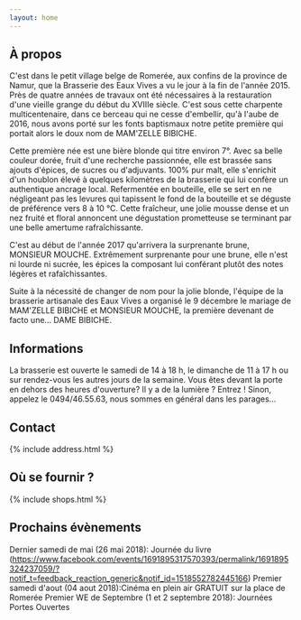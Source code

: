 ```yaml
---
layout: home
---
```

## À propos

C'est dans le petit village belge de Romerée, aux confins de la province de Namur, que la Brasserie des Eaux Vives a vu le jour à la fin de l'année 2015. Près de quatre années de travaux ont été nécessaires à la restauration d'une vieille grange du début du XVIIIe siècle. C'est sous cette charpente multicentenaire, dans ce berceau qui ne cesse d'embellir, qu'à l'aube de 2016, nous avons porté sur les fonts baptismaux notre petite première qui portait alors le doux nom de MAM'ZELLE BIBICHE.

Cette première née est une bière blonde qui titre environ 7°. Avec sa belle couleur dorée, fruit d'une recherche passionnée, elle est brassée sans ajouts d'épices, de sucres ou d'adjuvants. 100% pur malt, elle s'enrichit d'un houblon élevé à quelques kilomètres de la brasserie qui lui confère un authentique ancrage local. Refermentée en bouteille, elle se sert en ne négligeant pas les levures qui tapissent le fond de la bouteille et se déguste de préférence vers 8 à 10 °C. Cette fraîcheur, une jolie mousse dense et un nez fruité et floral annoncent une dégustation prometteuse se terminant par une belle amertume rafraîchissante.

C'est au début de l'année 2017 qu'arrivera la surprenante brune, MONSIEUR MOUCHE. Extrêmement surprenante pour une brune, elle n'est ni lourde ni sucrée, les épices la composant lui conférant plutôt des notes légères et rafaîchissantes.

Suite à la nécessité de changer de nom pour la jolie blonde, l'équipe de la brasserie artisanale des Eaux Vives a organisé le 9 décembre le mariage de MAM'ZELLE BIBICHE et MONSIEUR MOUCHE, la première devenant de facto une... DAME BIBICHE.

## Informations

La brasserie est ouverte le samedi de 14 à 18 h, le dimanche de 11 à 17 h ou sur rendez-vous les autres jours de la semaine. Vous êtes devant la porte en dehors des heures d'ouverture? Il y a de la lumière ? Entrez ! Sinon, appelez le 0494/46.55.63, nous sommes en général dans les parages...

## Contact

{% include address.html %}

## Où se fournir ?

{% include shops.html %}

## Prochains évènements

Dernier samedi de mai (26 mai 2018): Journée du livre (https://www.facebook.com/events/1691895317570393/permalink/1691895324237059/?notif_t=feedback_reaction_generic&notif_id=1518552782445166)
Premier samedi d'aout (04 aout 2018):Cinéma en plein air GRATUIT sur la place de Romerée
Premier WE de Septembre (1 et 2 septembre 2018): Journées Portes Ouvertes
